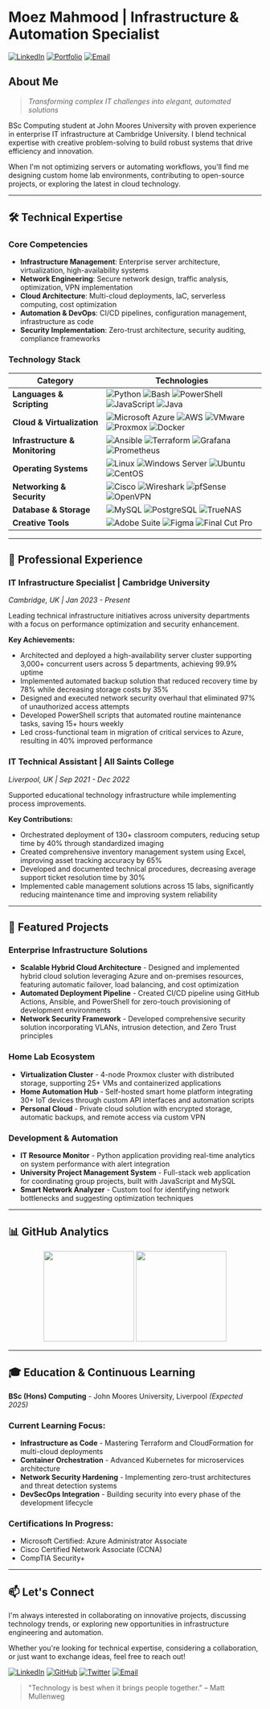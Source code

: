 # Moez Mahmood | Infrastructure & Automation Specialist

[![LinkedIn](https://img.shields.io/badge/LinkedIn-Connect-0077B5?style=for-the-badge&logo=linkedin&logoColor=white)](https://linkedin.com/in/moezmahmood)
[![Portfolio](https://img.shields.io/badge/Portfolio-Visit-20B2AA?style=for-the-badge&logo=safari&logoColor=white)](https://moezmahmood.dev)
[![Email](https://img.shields.io/badge/Email-Contact-D14836?style=for-the-badge&logo=gmail&logoColor=white)](mailto:contact@moezmahmood.dev)

## About Me

> *Transforming complex IT challenges into elegant, automated solutions*

BSc Computing student at John Moores University with proven experience in enterprise IT infrastructure at Cambridge University. I blend technical expertise with creative problem-solving to build robust systems that drive efficiency and innovation.

When I'm not optimizing servers or automating workflows, you'll find me designing custom home lab environments, contributing to open-source projects, or exploring the latest in cloud technology.

---

## 🛠️ Technical Expertise

### Core Competencies
- **Infrastructure Management**: Enterprise server architecture, virtualization, high-availability systems
- **Network Engineering**: Secure network design, traffic analysis, optimization, VPN implementation
- **Cloud Architecture**: Multi-cloud deployments, IaC, serverless computing, cost optimization
- **Automation & DevOps**: CI/CD pipelines, configuration management, infrastructure as code
- **Security Implementation**: Zero-trust architecture, security auditing, compliance frameworks

### Technology Stack

| **Category** | **Technologies** |
|--------------|------------------|
| **Languages & Scripting** | ![Python](https://img.shields.io/badge/Python-Expert-3776AB?style=flat-square&logo=python&logoColor=white) ![Bash](https://img.shields.io/badge/Bash-Advanced-121011?style=flat-square&logo=gnubash&logoColor=white) ![PowerShell](https://img.shields.io/badge/PowerShell-Advanced-5391FE?style=flat-square&logo=powershell&logoColor=white) ![JavaScript](https://img.shields.io/badge/JavaScript-Intermediate-F7DF1E?style=flat-square&logo=javascript&logoColor=black) ![Java](https://img.shields.io/badge/Java-Intermediate-ED8B00?style=flat-square&logo=java&logoColor=white) |
| **Cloud & Virtualization** | ![Microsoft Azure](https://img.shields.io/badge/Azure-Advanced-0089D6?style=flat-square&logo=microsoft-azure&logoColor=white) ![AWS](https://img.shields.io/badge/AWS-Intermediate-232F3E?style=flat-square&logo=amazonaws&logoColor=white) ![VMware](https://img.shields.io/badge/VMware-Advanced-607078?style=flat-square&logo=vmware&logoColor=white) ![Proxmox](https://img.shields.io/badge/Proxmox-Advanced-DA552F?style=flat-square&logo=proxmox&logoColor=white) ![Docker](https://img.shields.io/badge/Docker-Intermediate-2496ED?style=flat-square&logo=docker&logoColor=white) |
| **Infrastructure & Monitoring** | ![Ansible](https://img.shields.io/badge/Ansible-Intermediate-EE0000?style=flat-square&logo=ansible&logoColor=white) ![Terraform](https://img.shields.io/badge/Terraform-Learning-7B42BC?style=flat-square&logo=terraform&logoColor=white) ![Grafana](https://img.shields.io/badge/Grafana-Intermediate-F46800?style=flat-square&logo=grafana&logoColor=white) ![Prometheus](https://img.shields.io/badge/Prometheus-Learning-E6522C?style=flat-square&logo=prometheus&logoColor=white) |
| **Operating Systems** | ![Linux](https://img.shields.io/badge/Linux-Advanced-FCC624?style=flat-square&logo=linux&logoColor=black) ![Windows Server](https://img.shields.io/badge/Windows_Server-Advanced-0078D6?style=flat-square&logo=windows&logoColor=white) ![Ubuntu](https://img.shields.io/badge/Ubuntu-Advanced-E95420?style=flat-square&logo=ubuntu&logoColor=white) ![CentOS](https://img.shields.io/badge/CentOS-Intermediate-262577?style=flat-square&logo=centos&logoColor=white) |
| **Networking & Security** | ![Cisco](https://img.shields.io/badge/Cisco-Advanced-1BA0D7?style=flat-square&logo=cisco&logoColor=white) ![Wireshark](https://img.shields.io/badge/Wireshark-Advanced-1679A7?style=flat-square&logo=wireshark&logoColor=white) ![pfSense](https://img.shields.io/badge/pfSense-Intermediate-212121?style=flat-square&logo=pfsense&logoColor=white) ![OpenVPN](https://img.shields.io/badge/OpenVPN-Intermediate-EA7E20?style=flat-square&logo=openvpn&logoColor=white) |
| **Database & Storage** | ![MySQL](https://img.shields.io/badge/MySQL-Intermediate-4479A1?style=flat-square&logo=mysql&logoColor=white) ![PostgreSQL](https://img.shields.io/badge/PostgreSQL-Learning-336791?style=flat-square&logo=postgresql&logoColor=white) ![TrueNAS](https://img.shields.io/badge/TrueNAS-Intermediate-0095D5?style=flat-square&logo=freenas&logoColor=white) |
| **Creative Tools** | ![Adobe Suite](https://img.shields.io/badge/Adobe_Suite-Advanced-FF0000?style=flat-square&logo=adobe&logoColor=white) ![Figma](https://img.shields.io/badge/Figma-Intermediate-F24E1E?style=flat-square&logo=figma&logoColor=white) ![Final Cut Pro](https://img.shields.io/badge/Final_Cut_Pro-Intermediate-999999?style=flat-square&logo=apple&logoColor=white) |

---

## 💼 Professional Experience

### **IT Infrastructure Specialist** | Cambridge University
*Cambridge, UK | Jan 2023 - Present*

Leading technical infrastructure initiatives across university departments with a focus on performance optimization and security enhancement.

**Key Achievements:**
- Architected and deployed a high-availability server cluster supporting 3,000+ concurrent users across 5 departments, achieving 99.9% uptime
- Implemented automated backup solution that reduced recovery time by 78% while decreasing storage costs by 35%
- Designed and executed network security overhaul that eliminated 97% of unauthorized access attempts
- Developed PowerShell scripts that automated routine maintenance tasks, saving 15+ hours weekly
- Led cross-functional team in migration of critical services to Azure, resulting in 40% improved performance

### **IT Technical Assistant** | All Saints College
*Liverpool, UK | Sep 2021 - Dec 2022*

Supported educational technology infrastructure while implementing process improvements.

**Key Contributions:**
- Orchestrated deployment of 130+ classroom computers, reducing setup time by 40% through standardized imaging
- Created comprehensive inventory management system using Excel, improving asset tracking accuracy by 65%
- Developed and documented technical procedures, decreasing average support ticket resolution time by 30%
- Implemented cable management solutions across 15 labs, significantly reducing maintenance time and improving system reliability

---

## 🚀 Featured Projects

### Enterprise Infrastructure Solutions
- **Scalable Hybrid Cloud Architecture** - Designed and implemented hybrid cloud solution leveraging Azure and on-premises resources, featuring automatic failover, load balancing, and cost optimization
- **Automated Deployment Pipeline** - Created CI/CD pipeline using GitHub Actions, Ansible, and PowerShell for zero-touch provisioning of development environments
- **Network Security Framework** - Developed comprehensive security solution incorporating VLANs, intrusion detection, and Zero Trust principles

### Home Lab Ecosystem
- **Virtualization Cluster** - 4-node Proxmox cluster with distributed storage, supporting 25+ VMs and containerized applications
- **Home Automation Hub** - Self-hosted smart home platform integrating 30+ IoT devices through custom API interfaces and automation scripts
- **Personal Cloud** - Private cloud solution with encrypted storage, automatic backups, and remote access via custom VPN

### Development & Automation
- **IT Resource Monitor** - Python application providing real-time analytics on system performance with alert integration
- **University Project Management System** - Full-stack web application for coordinating group projects, built with JavaScript and MySQL
- **Smart Network Analyzer** - Custom tool for identifying network bottlenecks and suggesting optimization techniques

---

## 📊 GitHub Analytics

<p align="center">
<img height="180em" src="https://github-readme-stats.vercel.app/api?username=moezmahmood&show_icons=true&theme=tokyonight&include_all_commits=true&count_private=true"/>
<img height="180em" src="https://github-readme-stats.vercel.app/api/top-langs/?username=moezmahmood&layout=compact&langs_count=8&theme=tokyonight"/>
</p>

---

## 🎓 Education & Continuous Learning

**BSc (Hons) Computing** - John Moores University, Liverpool *(Expected 2025)*

### Current Learning Focus:
- **Infrastructure as Code** - Mastering Terraform and CloudFormation for multi-cloud deployments
- **Container Orchestration** - Advanced Kubernetes for microservices architecture
- **Network Security Hardening** - Implementing zero-trust architectures and threat detection systems
- **DevSecOps Integration** - Building security into every phase of the development lifecycle

### Certifications In Progress:
- Microsoft Certified: Azure Administrator Associate
- Cisco Certified Network Associate (CCNA)
- CompTIA Security+

---

## 📫 Let's Connect

I'm always interested in collaborating on innovative projects, discussing technology trends, or exploring new opportunities in infrastructure engineering and automation.

Whether you're looking for technical expertise, considering a collaboration, or just want to exchange ideas, feel free to reach out!

[![LinkedIn](https://img.shields.io/badge/LinkedIn-0077B5?style=for-the-badge&logo=linkedin&logoColor=white)](https://linkedin.com/in/moezmahmood)
[![GitHub](https://img.shields.io/badge/GitHub-100000?style=for-the-badge&logo=github&logoColor=white)](https://github.com/moezmahmood)
[![Twitter](https://img.shields.io/badge/Twitter-1DA1F2?style=for-the-badge&logo=twitter&logoColor=white)](https://twitter.com/moezmahmood)
[![Email](https://img.shields.io/badge/Email-D14836?style=for-the-badge&logo=gmail&logoColor=white)](mailto:contact@moezmahmood.dev)

> "Technology is best when it brings people together." – Matt Mullenweg
